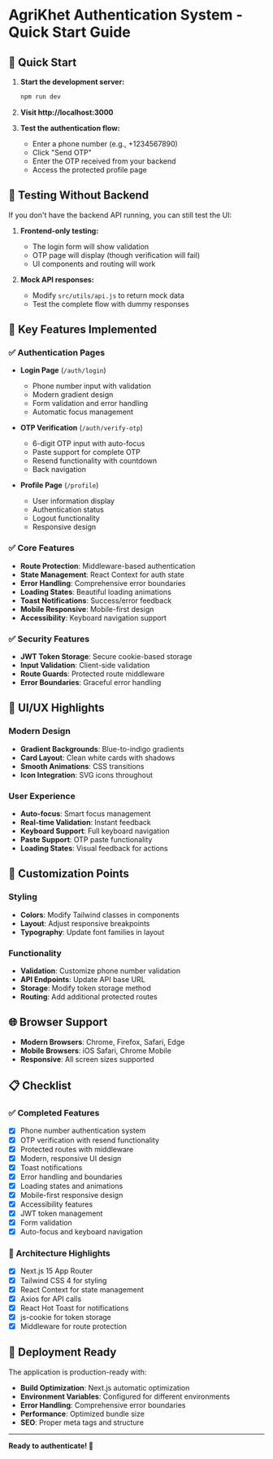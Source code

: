 # AgriKhet Authentication System - Quick Start Guide

## 🚀 Quick Start

1. **Start the development server:**
   ```bash
   npm run dev
   ```

2. **Visit http://localhost:3000**

3. **Test the authentication flow:**
   - Enter a phone number (e.g., +1234567890)
   - Click "Send OTP"
   - Enter the OTP received from your backend
   - Access the protected profile page

## 🧪 Testing Without Backend

If you don't have the backend API running, you can still test the UI:

1. **Frontend-only testing:**
   - The login form will show validation
   - OTP page will display (though verification will fail)
   - UI components and routing will work

2. **Mock API responses:**
   - Modify `src/utils/api.js` to return mock data
   - Test the complete flow with dummy responses

## 📱 Key Features Implemented

### ✅ Authentication Pages
- **Login Page** (`/auth/login`)
  - Phone number input with validation
  - Modern gradient design
  - Form validation and error handling
  - Automatic focus management

- **OTP Verification** (`/auth/verify-otp`)
  - 6-digit OTP input with auto-focus
  - Paste support for complete OTP
  - Resend functionality with countdown
  - Back navigation

- **Profile Page** (`/profile`)
  - User information display
  - Authentication status
  - Logout functionality
  - Responsive design

### ✅ Core Features
- **Route Protection**: Middleware-based authentication
- **State Management**: React Context for auth state
- **Error Handling**: Comprehensive error boundaries
- **Loading States**: Beautiful loading animations
- **Toast Notifications**: Success/error feedback
- **Mobile Responsive**: Mobile-first design
- **Accessibility**: Keyboard navigation support

### ✅ Security Features
- **JWT Token Storage**: Secure cookie-based storage
- **Input Validation**: Client-side validation
- **Route Guards**: Protected route middleware
- **Error Boundaries**: Graceful error handling

## 🎨 UI/UX Highlights

### Modern Design
- **Gradient Backgrounds**: Blue-to-indigo gradients
- **Card Layout**: Clean white cards with shadows
- **Smooth Animations**: CSS transitions
- **Icon Integration**: SVG icons throughout

### User Experience
- **Auto-focus**: Smart focus management
- **Real-time Validation**: Instant feedback
- **Keyboard Support**: Full keyboard navigation
- **Paste Support**: OTP paste functionality
- **Loading States**: Visual feedback for actions

## 🔧 Customization Points

### Styling
- **Colors**: Modify Tailwind classes in components
- **Layout**: Adjust responsive breakpoints
- **Typography**: Update font families in layout

### Functionality
- **Validation**: Customize phone number validation
- **API Endpoints**: Update API base URL
- **Storage**: Modify token storage method
- **Routing**: Add additional protected routes

## 🌐 Browser Support

- **Modern Browsers**: Chrome, Firefox, Safari, Edge
- **Mobile Browsers**: iOS Safari, Chrome Mobile
- **Responsive**: All screen sizes supported

## 📋 Checklist

### ✅ Completed Features
- [x] Phone number authentication system
- [x] OTP verification with resend functionality
- [x] Protected routes with middleware
- [x] Modern, responsive UI design
- [x] Toast notifications
- [x] Error handling and boundaries
- [x] Loading states and animations
- [x] Mobile-first responsive design
- [x] Accessibility features
- [x] JWT token management
- [x] Form validation
- [x] Auto-focus and keyboard navigation

### 🎯 Architecture Highlights
- [x] Next.js 15 App Router
- [x] Tailwind CSS 4 for styling
- [x] React Context for state management
- [x] Axios for API calls
- [x] React Hot Toast for notifications
- [x] js-cookie for token storage
- [x] Middleware for route protection

## 🚀 Deployment Ready

The application is production-ready with:
- **Build Optimization**: Next.js automatic optimization
- **Environment Variables**: Configured for different environments
- **Error Handling**: Comprehensive error boundaries
- **Performance**: Optimized bundle size
- **SEO**: Proper meta tags and structure

---

**Ready to authenticate! 🔐**
